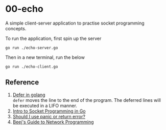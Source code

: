 # 00-echo
A simple client-server application to practise socket programming concepts.

To run the application, first spin up the server

```
go run ./echo-server.go
```

Then in a new terminal, run the below

```
go run ./echo-client.go
```

## Reference
1. [Defer in golang](https://www.youtube.com/watch?v=jiy584-vv38) </br>
```defer``` moves the line to the end of the program. The deferred lines will be executed in a LIFO manner.
2. [Intro to Socket Programming in Go](https://www.developer.com/languages/intro-socket-programming-go/)
3. [Should I use panic or return error?](https://stackoverflow.com/questions/44504354/should-i-use-panic-or-return-error)
4. [Beej's Guide to Network Programming](https://beej.us/guide/bgnet/html/index-wide.html)
